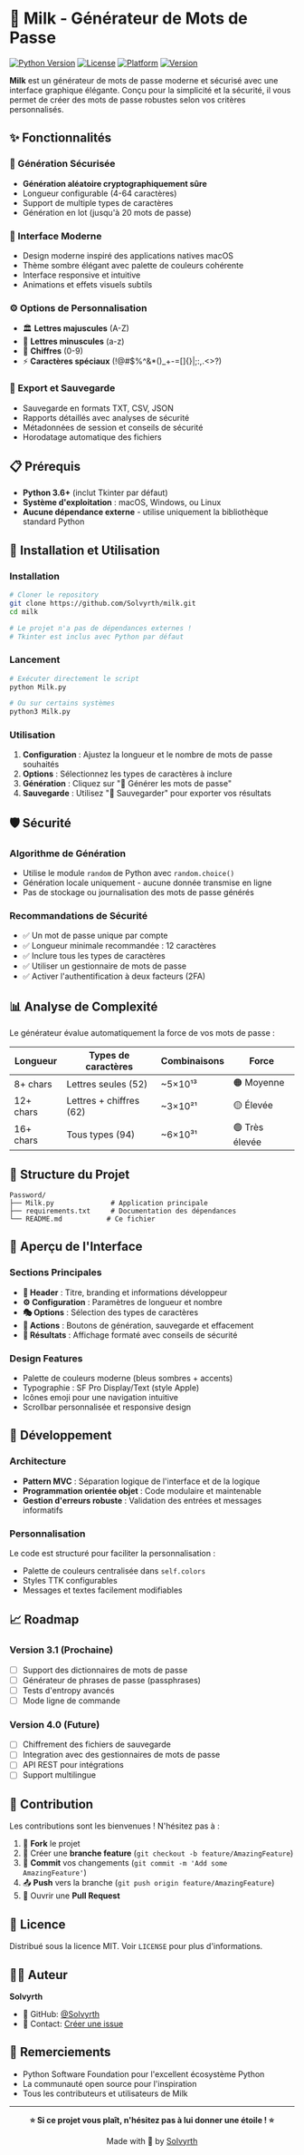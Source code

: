 # 🥛 Milk - Générateur de Mots de Passe

[![Python Version](https://img.shields.io/badge/python-3.6%2B-blue)](https://www.python.org/downloads/)
[![License](https://img.shields.io/badge/license-MIT-green)](LICENSE)
[![Platform](https://img.shields.io/badge/platform-macOS%20%7C%20Windows%20%7C%20Linux-lightgrey)]()
[![Version](https://img.shields.io/badge/version-3.0-brightgreen)](https://github.com/Solvyrth/milk)

**Milk** est un générateur de mots de passe moderne et sécurisé avec une interface graphique élégante. Conçu pour la simplicité et la sécurité, il vous permet de créer des mots de passe robustes selon vos critères personnalisés.

## ✨ Fonctionnalités

### 🔐 Génération Sécurisée
- **Génération aléatoire cryptographiquement sûre**
- Longueur configurable (4-64 caractères)
- Support de multiple types de caractères
- Génération en lot (jusqu'à 20 mots de passe)

### 🎨 Interface Moderne
- Design moderne inspiré des applications natives macOS
- Thème sombre élégant avec palette de couleurs cohérente
- Interface responsive et intuitive
- Animations et effets visuels subtils

### ⚙️ Options de Personnalisation
- 🏛️ **Lettres majuscules** (A-Z)
- 🌊 **Lettres minuscules** (a-z)  
- 💎 **Chiffres** (0-9)
- ⚡ **Caractères spéciaux** (!@#$%^&*()_+-=[]{}|;:,.<>?)

### 💾 Export et Sauvegarde
- Sauvegarde en formats TXT, CSV, JSON
- Rapports détaillés avec analyses de sécurité
- Métadonnées de session et conseils de sécurité
- Horodatage automatique des fichiers

## 📋 Prérequis

- **Python 3.6+** (inclut Tkinter par défaut)
- **Système d'exploitation** : macOS, Windows, ou Linux
- **Aucune dépendance externe** - utilise uniquement la bibliothèque standard Python

## 🚀 Installation et Utilisation

### Installation

```bash
# Cloner le repository
git clone https://github.com/Solvyrth/milk.git
cd milk

# Le projet n'a pas de dépendances externes !
# Tkinter est inclus avec Python par défaut
```

### Lancement

```bash
# Exécuter directement le script
python Milk.py

# Ou sur certains systèmes
python3 Milk.py
```

### Utilisation

1. **Configuration** : Ajustez la longueur et le nombre de mots de passe souhaités
2. **Options** : Sélectionnez les types de caractères à inclure
3. **Génération** : Cliquez sur "🚀 Générer les mots de passe"
4. **Sauvegarde** : Utilisez "💎 Sauvegarder" pour exporter vos résultats

## 🛡️ Sécurité

### Algorithme de Génération
- Utilise le module `random` de Python avec `random.choice()`
- Génération locale uniquement - aucune donnée transmise en ligne
- Pas de stockage ou journalisation des mots de passe générés

### Recommandations de Sécurité
- ✅ Un mot de passe unique par compte
- ✅ Longueur minimale recommandée : 12 caractères
- ✅ Inclure tous les types de caractères
- ✅ Utiliser un gestionnaire de mots de passe
- ✅ Activer l'authentification à deux facteurs (2FA)

## 📊 Analyse de Complexité

Le générateur évalue automatiquement la force de vos mots de passe :

| Longueur | Types de caractères | Combinaisons | Force |
|----------|-------------------|--------------|-------|
| 8+ chars | Lettres seules (52) | ~5×10¹³ | 🟠 Moyenne |
| 12+ chars | Lettres + chiffres (62) | ~3×10²¹ | 🟡 Élevée |
| 16+ chars | Tous types (94) | ~6×10³¹ | 🟢 Très élevée |

## 📁 Structure du Projet

```
Password/
├── Milk.py              # Application principale
├── requirements.txt     # Documentation des dépendances
└── README.md           # Ce fichier
```

## 🎨 Aperçu de l'Interface

### Sections Principales

- **🎯 Header** : Titre, branding et informations développeur
- **⚙️ Configuration** : Paramètres de longueur et nombre
- **🎭 Options** : Sélection des types de caractères
- **🚀 Actions** : Boutons de génération, sauvegarde et effacement
- **💎 Résultats** : Affichage formaté avec conseils de sécurité

### Design Features

- Palette de couleurs moderne (bleus sombres + accents)
- Typographie : SF Pro Display/Text (style Apple)
- Icônes emoji pour une navigation intuitive
- Scrollbar personnalisée et responsive design

## 🔧 Développement

### Architecture
- **Pattern MVC** : Séparation logique de l'interface et de la logique
- **Programmation orientée objet** : Code modulaire et maintenable
- **Gestion d'erreurs robuste** : Validation des entrées et messages informatifs

### Personnalisation
Le code est structuré pour faciliter la personnalisation :
- Palette de couleurs centralisée dans `self.colors`
- Styles TTK configurables
- Messages et textes facilement modifiables

## 📈 Roadmap

### Version 3.1 (Prochaine)
- [ ] Support des dictionnaires de mots de passe
- [ ] Générateur de phrases de passe (passphrases)
- [ ] Tests d'entropy avancés
- [ ] Mode ligne de commande

### Version 4.0 (Future)
- [ ] Chiffrement des fichiers de sauvegarde
- [ ] Integration avec des gestionnaires de mots de passe
- [ ] API REST pour intégrations
- [ ] Support multilingue

## 🤝 Contribution

Les contributions sont les bienvenues ! N'hésitez pas à :

1. 🍴 **Fork** le projet
2. 🌿 Créer une **branche feature** (`git checkout -b feature/AmazingFeature`)
3. 💾 **Commit** vos changements (`git commit -m 'Add some AmazingFeature'`)
4. 📤 **Push** vers la branche (`git push origin feature/AmazingFeature`)
5. 🔄 Ouvrir une **Pull Request**

## 📄 Licence

Distribué sous la licence MIT. Voir `LICENSE` pour plus d'informations.

## 👨‍💻 Auteur

**Solvyrth**
- 🐙 GitHub: [@Solvyrth](https://github.com/Solvyrth)
- 📧 Contact: [Créer une issue](https://github.com/Solvyrth/milk/issues)

## 🙏 Remerciements

- Python Software Foundation pour l'excellent écosystème Python
- La communauté open source pour l'inspiration
- Tous les contributeurs et utilisateurs de Milk

---

<div align="center">
  
**⭐ Si ce projet vous plaît, n'hésitez pas à lui donner une étoile ! ⭐**

Made with 💙 by [Solvyrth](https://github.com/Solvyrth)

</div>

